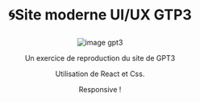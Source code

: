 # <p align="center">	:cyclone:Site moderne UI/UX GTP3</p>

<p align="center"><img src="https://camo.githubusercontent.com/fb037e90eb92f3f53e79f2f0fdada922a8e6f3664140710f0c3691a808b675b6/68747470733a2f2f692e6962622e636f2f5452354c57397a2f696d6167652e706e67" alt="image gpt3" /></p>


<p align="center">Un exercice de reproduction du site de GPT3</p>

<p align="center">Utilisation de React et Css.</p>
<p align="center">Responsive !</p>
